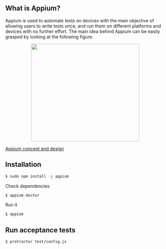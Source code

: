 ## What is Appium?

Appium is used to automate tests on devices with the main objective of allowing users to write tests once, and run them on different platforms and devices with no further effort.
The main idea behind Appium can be easily grasped by looking at the following figure.

<p align="center">
  <img width="341" height="308" src="http://blogs.technet.com/cfs-file.ashx/__key/communityserver-blogs-components-weblogfiles/00-00-01-03-22/appiumovw.png"/>
</p>

[Appium concept and design](http://appium.io/introduction.html?lang=es)

## Installation

```bash
$ sudo npm install -g appium
```

Check dependencies
```bash
$ appium-doctor
```

Run it
```bash
$ appium
```

## Run acceptance tests

```bash
$ protractor test/config.js
```

